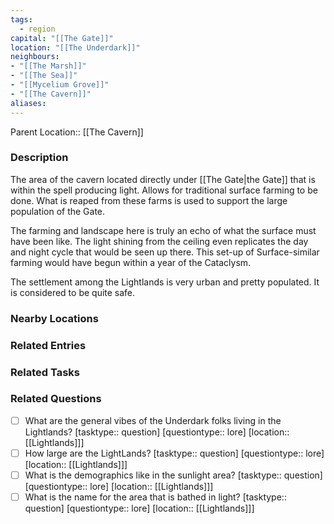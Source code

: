 ```yaml
---
tags:
  - region
capital: "[[The Gate]]"
location: "[[The Underdark]]"
neighbours:
- "[[The Marsh]]"
- "[[The Sea]]"
- "[[Mycelium Grove]]"
- "[[The Cavern]]"
aliases:
---
```


Parent Location:: [[The Cavern]]

### Description

The area of the cavern located directly under [[The Gate|the Gate]] that is within the spell producing light. Allows for traditional surface farming to be done. What is reaped from these farms is used to support the large population of the Gate. 

The farming and landscape here is truly an echo of what the surface must have been like. The light shining from the ceiling even replicates the day and night cycle that would be seen up there. This set-up of Surface-similar farming would have begun within a year of the Cataclysm.

The settlement among the Lightlands is very urban and pretty populated. It is considered to be quite safe.

### Nearby Locations


### Related Entries


### Related Tasks

### Related Questions

- [ ] What are the general vibes of the Underdark folks living in the Lightlands? [tasktype:: question] [questiontype:: lore] [location:: [[Lightlands]]] 
- [ ] How large are the LightLands? [tasktype:: question] [questiontype:: lore] [location:: [[Lightlands]]] 
- [ ] What is the demographics like in the sunlight area? [tasktype:: question] [questiontype:: lore] [location:: [[Lightlands]]] 
- [ ] What is the name for the area that is bathed in light? [tasktype:: question] [questiontype:: lore] [location:: [[Lightlands]]] 